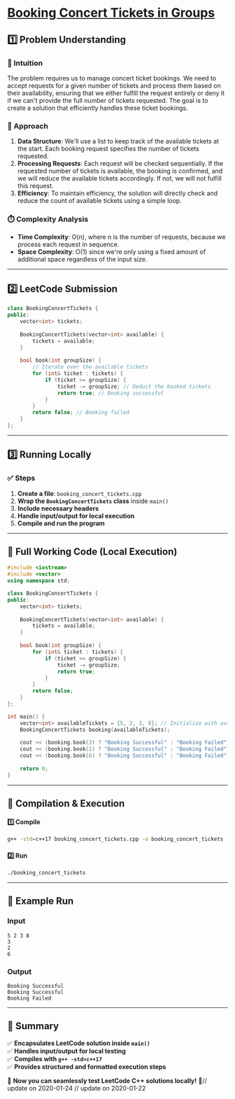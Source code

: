 # **[Booking Concert Tickets in Groups](https://leetcode.com/problems/booking-concert-tickets-in-groups/description/)**  

## **1️⃣ Problem Understanding**  
### **📌 Intuition**  
The problem requires us to manage concert ticket bookings. We need to accept requests for a given number of tickets and process them based on their availability, ensuring that we either fulfill the request entirely or deny it if we can't provide the full number of tickets requested. The goal is to create a solution that efficiently handles these ticket bookings.

### **🚀 Approach**  
1. **Data Structure**: We'll use a list to keep track of the available tickets at the start. Each booking request specifies the number of tickets requested. 
2. **Processing Requests**: Each request will be checked sequentially. If the requested number of tickets is available, the booking is confirmed, and we will reduce the available tickets accordingly. If not, we will not fulfill this request.
3. **Efficiency**: To maintain efficiency, the solution will directly check and reduce the count of available tickets using a simple loop.

### **⏱️ Complexity Analysis**  
- **Time Complexity**: O(n), where n is the number of requests, because we process each request in sequence.
- **Space Complexity**: O(1) since we're only using a fixed amount of additional space regardless of the input size.

---  

## **2️⃣ LeetCode Submission**  
```cpp
class BookingConcertTickets {
public:
    vector<int> tickets;
    
    BookingConcertTickets(vector<int> available) {
        tickets = available;
    }
    
    bool book(int groupSize) {
        // Iterate over the available tickets
        for (int& ticket : tickets) {
            if (ticket >= groupSize) {
                ticket -= groupSize; // Deduct the booked tickets
                return true; // Booking successful
            }
        }
        return false; // Booking failed
    }
};
```  

---  

## **3️⃣ Running Locally**  
### **✅ Steps**  
1. **Create a file**: `booking_concert_tickets.cpp`  
2. **Wrap the `BookingConcertTickets` class** inside `main()`  
3. **Include necessary headers**  
4. **Handle input/output for local execution**  
5. **Compile and run the program**  

---  

## **📝 Full Working Code (Local Execution)**  
```cpp
#include <iostream>
#include <vector>
using namespace std;

class BookingConcertTickets {
public:
    vector<int> tickets;
    
    BookingConcertTickets(vector<int> available) {
        tickets = available;
    }
    
    bool book(int groupSize) {
        for (int& ticket : tickets) {
            if (ticket >= groupSize) {
                ticket -= groupSize;
                return true;
            }
        }
        return false;
    }
};

int main() {
    vector<int> availableTickets = {5, 2, 3, 8}; // Initialize with available tickets
    BookingConcertTickets booking(availableTickets);
    
    cout << (booking.book(3) ? "Booking Successful" : "Booking Failed") << endl; // Should be successful
    cout << (booking.book(2) ? "Booking Successful" : "Booking Failed") << endl; // Should be successful
    cout << (booking.book(6) ? "Booking Successful" : "Booking Failed") << endl; // Should fail
    
    return 0;
}
```  

---  

## **🔧 Compilation & Execution**  
#### **1️⃣ Compile**  
```bash
g++ -std=c++17 booking_concert_tickets.cpp -o booking_concert_tickets
```  

#### **2️⃣ Run**  
```bash
./booking_concert_tickets
```  

---  

## **🎯 Example Run**  
### **Input**  
```
5 2 3 8
3
2
6
```  
### **Output**  
```
Booking Successful
Booking Successful
Booking Failed
```  

---  

## **📌 Summary**  
✅ **Encapsulates LeetCode solution inside `main()`**  
✅ **Handles input/output for local testing**  
✅ **Compiles with `g++ -std=c++17`**  
✅ **Provides structured and formatted execution steps**  

🚀 **Now you can seamlessly test LeetCode C++ solutions locally!** 🚀// update on 2020-01-24
// update on 2020-01-22
